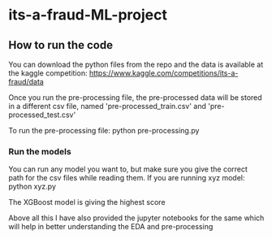 # its-a-fraud-ML-project

## How to run the code
You can download the python files from the repo and the data
is available at the kaggle competition: https://www.kaggle.com/competitions/its-a-fraud/data

Once you run the pre-processing file, the pre-processed data will be stored in a different csv file,
named 'pre-processed_train.csv' and 'pre-processed_test.csv'

To run the pre-processing file: python pre-processing.py

### Run the models
You can run any model you want to, but make sure you give the correct path for the csv files while reading them.
If you are running xyz model: python xyz.py

The XGBoost model is giving the highest score

Above all this I have also provided the jupyter notebooks for the same which will help in better understanding the EDA and pre-processing
